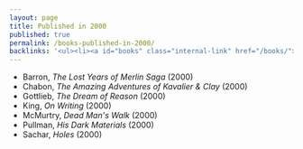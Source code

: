 ```yaml
---
layout: page
title: Published in 2000
published: true
permalink: /books-published-in-2000/
backlinks: '<ul><li><a id="books" class="internal-link" href="/books/">Books</a></li></ul>'
---
```


* Barron, _The Lost Years of Merlin Saga_ (2000) 
* Chabon, _The Amazing Adventures of Kavalier & Clay_ (2000) 
* Gottlieb, _The Dream of Reason_ (2000) 
* King, _On Writing_ (2000) 
* McMurtry, _Dead Man's Walk_ (2000) 
* Pullman, _His Dark Materials_ (2000) 
* Sachar, _Holes_ (2000) 
